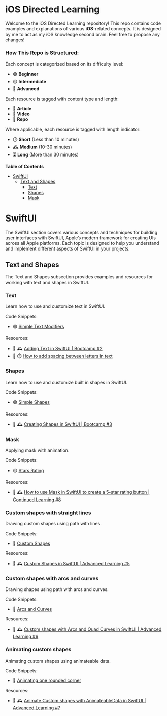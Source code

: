 # iOS Directed Learning

Welcome to the iOS Directed Learning repository! This repo contains code examples and explanations of various **iOS**-related concepts. It is designed by me to act as my iOS knowledge second brain. Feel free to propose any changes!

### How This Repo is Structured:

Each concept is categorized based on its difficulty level:

- 🟢 **Beginner**
- 🟡 **Intermediate**
- 🔴 **Advanced**

Each resource is tagged with content type and length:

- 📄 **Article**
- 🎥 **Video**
- 📂 **Repo**

Where applicable, each resource is tagged with length indicator:

- ⏱️ **Short** (Less than 10 minutes)
- 🕰️ **Medium** (10-30 minutes)
- ⏳ **Long** (More than 30 minutes)

<!-- START doctoc generated TOC please keep comment here to allow auto update -->
<!-- DON'T EDIT THIS SECTION, INSTEAD RE-RUN doctoc TO UPDATE -->

**Table of Contents**

- [SwiftUI](#swiftui)
  - [Text and Shapes](#text-and-shapes)
    - [Text](#text)
    - [Shapes](#shapes)
    - [Mask](#mask)

<!-- END doctoc generated TOC please keep comment here to allow auto update -->

# SwiftUI

The SwiftUI section covers various concepts and techniques for building user interfaces with SwiftUI, Apple’s modern framework for creating UIs across all Apple platforms. Each topic is designed to help you understand and implement different aspects of SwiftUI in your projects.

## Text and Shapes

The Text and Shapes subsection provides examples and resources for working with text and shapes in SwiftUI.

### Text

Learn how to use and customize text in SwiftUI.

Code Snippets:

- 🟢 [Simple Text Modifiers](iOSDirectedLearning/ConceptViews/UIComponents/TextAndShapes/TextExampleView.swift)

Resources:

- 🎥 🕰️ [Adding Text in SwiftUI | Bootcamp #2](https://www.youtube.com/watch?v=RKfkG01x79w)
- 📄 ⏱️ [How to add spacing between letters in text](https://www.hackingwithswift.com/quick-start/swiftui/how-to-add-spacing-between-letters-in-text)

### Shapes

Learn how to use and customize built in shapes in SwiftUI.

Code Snippets:

- 🟢 [Simple Shapes](iOSDirectedLearning/ConceptViews/UIComponents/TextAndShapes/ShapesExampleView.swift)

Resources:

- 🎥 🕰️ [Creating Shapes in SwiftUI | Bootcamp #3](https://www.youtube.com/watch?v=1dWHjdWgS5M)

### Mask

Applying mask with animation.

Code Snippets:

- 🟡 [Stars Rating](iOSDirectedLearning/ConceptViews/UIComponents/TextAndShapes/MaskExampleView.swift)

Resources:

- 🎥 🕰️ [How to use Mask in SwiftUI to create a 5-star rating button | Continued Learning #8](https://www.youtube.com/watch?v=pxx1ueCbnls&list=PLwvDm4VfkdpiagxAXCT33Rkwnc5IVhTar&index=9)

### Custom shapes with straight lines

Drawing custom shapes using path with lines.

Code Snippets:

- 🔴 [Custom Shapes](iOSDirectedLearning/ConceptViews/UIComponents/TextAndShapes/CustomShapesConceptView.swift)

Resources:

- 🎥 🕰️ [Custom Shapes in SwiftUI | Advanced Learning #5](https://www.youtube.com/watch?v=EHhgjOt_KFA&list=PLwvDm4Vfkdphc1LLLjCaEd87BEg07M97y&index=6)

### Custom shapes with arcs and curves

Drawing shapes using path with arcs and curves.

Code Snippets:

- 🔴 [Arcs and Curves](iOSDirectedLearning/ConceptViews/UIComponents/TextAndShapes/CustomShapesWithArcsAndQuadCurvesConceptView.swift)

Resources:

- 🎥 🕰️ [Custom shapes with Arcs and Quad Curves in SwiftUI | Advanced Learning #6](https://www.youtube.com/watch?v=UvQcNSjgydY&list=PLwvDm4Vfkdphc1LLLjCaEd87BEg07M97y&index=7)

### Animating custom shapes

Animating custom shapes using animateable data.

Code Snippets:

- 🔴 [Animating one rounded corner](iOSDirectedLearning/ConceptViews/UIComponents/TextAndShapes/AnimatingCustomShapesConceptView.swift)

Resources:

- 🎥 🕰️ [Animate Custom shapes with AnimateableData in SwiftUI | Advanced Learning #7](https://www.youtube.com/watch?v=kzrtiPbR3LQ&list=PLwvDm4Vfkdphc1LLLjCaEd87BEg07M97y&index=8)

<!-- TEMPLATE FOR NEW CONCEPTS

  ### NewConcept
  Description
  - 🟢🟡🔴
  - 📄🎥📂
  - ⏱️🕰️⏳

  Code Snippets:
  - 🟢 [LinkTitle](url)

  Resources:
  - 🎥 🕰️ [LinkTitle](url)

END OF TEMPLATE FOR NEW CONCEPTS-->

